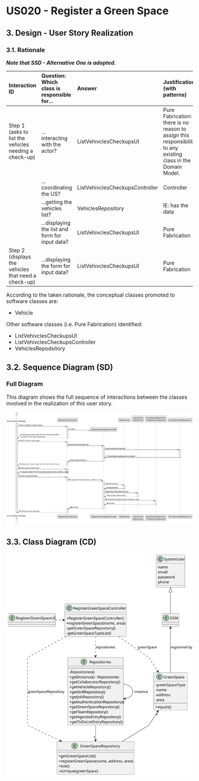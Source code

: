 # US020 - Register a Green Space

## 3. Design - User Story Realization 

### 3.1. Rationale

_**Note that SSD - Alternative One is adopted.**_

| Interaction ID                                             | Question: Which class is responsible for...                                                                                   | Answer                                    | Justification (with patterns)                                                                                 |
|:-----------------------------------------------------------|:------------------------------------------------------------------------------------------------------------------------------|:------------------------------------------|:--------------------------------------------------------------------------------------------------------------|
| Step 1 (asks to list the vehicles needing a check\-up)  		 | 	... interacting with the actor?                                                                                              | ListVehivclesCheckupsUI                   | Pure Fabrication: there is no reason to assign this responsibility to any existing class in the Domain Model. |
| 			  		                                                    | 	... coordinating the US?                                                                                                     | ListVehivclesCheckupsController           | Controller                                                                                                    |
| 			  		                                                    | ...getting the vehicles list?                                                                                                 | VehiclesRepository                        | IE: has the data                                                                                              |
| 			  		                                                    | ...displaying the list and form for input data?	                                                                              | ListVehivclesCheckupsUI                   | Pure Fabrication                                                                                              |
| Step 2 (displays the vehicles that need a check-up)			  		 | ...displaying the form for input data?	      							                                                                          | ListVehivclesCheckupsUI                               | Pure Fabrication                                                                                              |

According to the taken rationale, the conceptual classes promoted to software classes are: 

* Vehicle


Other software classes (i.e. Pure Fabrication) identified: 

*  ListVehivclesCheckupsUI
*  ListVehivclesCheckupsController
*  VehiclesRepodsitory


## 3.2. Sequence Diagram (SD)
### Full Diagram

This diagram shows the full sequence of interactions between the classes involved in the realization of this user story.

![Sequence Diagram - Full](svg/us020-sequence-diagram-full.svg)

## 3.3. Class Diagram (CD)

![Class Diagram](svg/us020-class-diagram.svg)